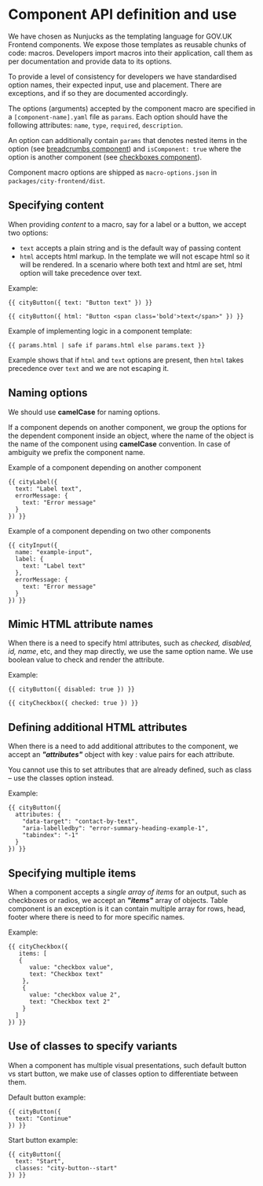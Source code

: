# Component API definition and use

We have chosen as Nunjucks as the templating language for GOV.UK Frontend components. We expose those templates as reusable chunks of code: macros. Developers import macros into their application, call them as per documentation and provide data to its options.

To provide a level of consistency for developers we have standardised option names, their expected input, use and placement. There are exceptions, and if so they are documented accordingly.

The options (arguments) accepted by the component macro are specified in a `[component-name].yaml` file as `params`. Each option should have the following attributes: `name`, `type`, `required`, `description`.

An option can additionally contain `params` that denotes nested items in the option (see [breadcrumbs component](/packages/city-frontend/src/city/components/breadcrumbs/breadcrumbs.yaml#L6)) and `isComponent: true` where the option is another component (see [checkboxes component](/packages/city-frontend/src/city/components/checkboxes/checkboxes.yaml#L10)).

Component macro options are shipped as `macro-options.json` in `packages/city-frontend/dist`.

## Specifying content

When providing _content_ to a macro, say for a label or a button, we accept two options:

- `text` accepts a plain string and is the default way of passing content
- `html` accepts html markup. In the template we will not escape html so it will be rendered. In a scenario where both text and html are set, html option will take precedence over text.

Example:

```njk
{{ cityButton({ text: "Button text" }) }}
```

```njk
{{ cityButton({ html: "Button <span class='bold'>text</span>" }) }}
```

Example of implementing logic in a component template:

```njk
{{ params.html | safe if params.html else params.text }}
```

Example shows that if `html` and `text` options are present, then `html` takes precedence over `text` and we are not escaping it.

## Naming options

We should use **camelCase** for naming options.

If a component depends on another component, we group the options for the dependent component inside an object, where the name of the object is the name of the component using **camelCase** convention. In case of ambiguity we prefix the component name.

Example of a component depending on another component

```njk
{{ cityLabel({
  text: "Label text",
  errorMessage: {
    text: "Error message"
  }
}) }}
```

Example of a component depending on two other components

```njk
{{ cityInput({
  name: "example-input",
  label: {
    text: "Label text"
  },
  errorMessage: {
    text: "Error message"
  }
}) }}
```

## Mimic HTML attribute names

When there is a need to specify html attributes, such as _checked, disabled, id, name_, etc, and they map directly, we use the same option name. We use boolean value to check and render the attribute.

Example:

```njk
{{ cityButton({ disabled: true }) }}
```

```njk
{{ cityCheckbox({ checked: true }) }}
```

## Defining additional HTML attributes

When there is a need to add additional attributes to the component, we accept an **_"attributes"_** object with key : value pairs for each attribute.

You cannot use this to set attributes that are already defined, such as class – use the classes option instead.

Example:

```njk
{{ cityButton({
  attributes: {
    "data-target": "contact-by-text",
    "aria-labelledby": "error-summary-heading-example-1",
    "tabindex": "-1"
  }
}) }}
```

## Specifying multiple items

When a component accepts a _single array of items_ for an output, such as checkboxes or radios, we accept an **_"items"_** array of objects. Table component is an exception is it can contain multiple array for rows, head, footer where there is need to for more specific names.

Example:

```njk
{{ cityCheckbox({
   items: [
   {
      value: "checkbox value",
      text: "Checkbox text"
    },
    {
      value: "checkbox value 2",
      text: "Checkbox text 2"
    }
  ]
}) }}
```

## Use of classes to specify variants

When a component has multiple visual presentations, such default button vs start button, we make use of classes option to differentiate between them.

Default button example:

```njk
{{ cityButton({
  text: "Continue"
}) }}
```

Start button example:

```njk
{{ cityButton({
  text: "Start",
  classes: "city-button--start"
}) }}
```
